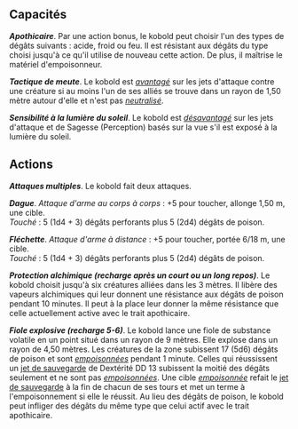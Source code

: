 ## Capacités
_**Apothicaire**_. Par une action bonus, le kobold peut choisir l'un des types de dégâts suivants : acide, froid ou feu. Il est résistant aux dégâts du type choisi jusqu'à ce qu'il utilise de nouveau cette action. De plus, il maîtrise le matériel d'empoisonneur.

_**Tactique de meute**_. Le kobold est [_avantagé_](/utiliser-les-caracteristiques/#avantage-et-desavantage) sur les jets d'attaque contre une créature si au moins l'un de ses alliés se trouve dans un rayon de 1,50 mètre autour d'elle et n'est pas [_neutralisé_](/gerer-la-sante-du-personnage/#neutralise).

_**Sensibilité à la lumière du soleil**_. Le kobold est [_désavantagé_](/utiliser-les-caracteristiques/#avantage-et-desavantage) sur les jets d'attaque et de Sagesse (Perception) basés sur la vue s'il est exposé à la lumière du soleil.

## Actions
_**Attaques multiples**_. Le kobold fait deux attaques.

_**Dague**_. _Attaque d'arme au corps à corps_ : +5 pour toucher, allonge 1,50 m, une cible.  
_Touché_ : 5 (1d4 + 3) dégâts perforants plus 5 (2d4) dégâts de poison.

_**Fléchette**_. _Attaque d'arme à distance_ : +5 pour toucher, portée 6/18 m, une cible.  
_Touché_ : 5 (1d4 + 3) dégâts perforants plus 5 (2d4) dégâts de poison.

_**Protection alchimique (recharge après un court ou un long repos)**_. Le kobold choisit jusqu'à six créatures alliées dans les 3 mètres. Il libère des vapeurs alchimiques qui leur donnent une résistance aux dégâts de poison pendant 10 minutes. Il peut à la place leur donner la même résistance que celle actuellement active avec le trait apothicaire.

_**Fiole explosive (recharge 5-6)**_. Le kobold lance une fiole de substance volatile en un point situé dans un rayon de 9 mètres. Elle explose dans un rayon de 4,50 mètres. Les créatures de la zone subissent 17 (5d6) dégâts de poison et sont [_empoisonnées_](/gerer-la-sante-du-personnage/#empoisonne) pendant 1 minute. Celles qui réussissent un [jet de sauvegarde](/utiliser-les-caracteristiques/#jets-de-sauvegarde) de Dextérité DD 13 subissent la moitié des dégâts seulement et ne sont pas [_empoisonnées_](/gerer-la-sante-du-personnage/#empoisonne). Une cible [_empoisonnée_](/gerer-la-sante-du-personnage/#empoisonne) refait le [jet de sauvegarde](/utiliser-les-caracteristiques/#jets-de-sauvegarde) à la fin de chacun de ses tours et met un terme à l'empoisonnement si elle le réussit. Au lieu des dégâts de poison, le kobold peut infliger des dégâts du même type que celui actif avec le trait apothicaire.
